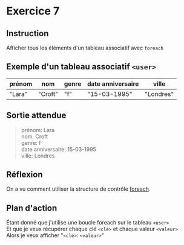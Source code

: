 # Exercice 7

## Instruction

Afficher tous les éléments d'un tableau associatif avec `foreach`

## Exemple d'un tableau associatif `<user>`

| prénom | nom     | genre | date anniversaire | ville     |
| ------ | ------- | ----- | ----------------- | --------- |
| "Lara" | "Croft" | "f"   | "15-03-1995"      | "Londres" |

## Sortie attendue

> prénom: Lara  
> nom: Croft  
> genre: f  
> date anniversaire: 15-03-1995  
> ville: Londres

## Réflexion

On a vu comment utiliser la structure de contrôle [foreach](https://www.php.net/manual/fr/control-structures.foreach.php).

## Plan d'action

Étant donné que j'utilise une boucle foreach sur le tableau `<user>`  
Et que je veux récupérer chaque clé `<clé>` et chaque valeur `<valeur>`  
Alors je veux afficher "`<clé>`: `<valeur>`"
